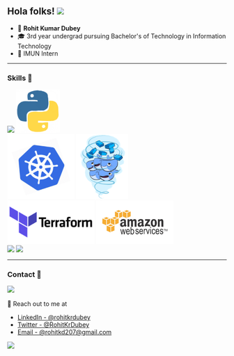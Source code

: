 ## Hola folks! <img src="https://raw.githubusercontent.com/MartinHeinz/MartinHeinz/master/wave.gif" width="30px">

- 👤 **Rohit Kumar Dubey**
- 🎓 3rd year undergrad pursuing Bachelor's of Technology in Information Technology 
- 💼 IMUN Intern

<hr>

### Skills 🌟

<img src="https://www.talentxoom.com/learningPathImages/54d47563bc368d94622f60a1.png" height="150">                                   <img src="https://raw.githubusercontent.com/ayedaemon/ayedaemon/master/assets/python.gif" height="100"> <br>
<img src ="https://raw.githubusercontent.com/ayedaemon/ayedaemon/master/assets/k8s.gif" height="150"> 
<img src="https://raw.githubusercontent.com/ayedaemon/ayedaemon/master/assets/docker.gif" height="150"> <br>
<img src="https://raw.githubusercontent.com/ayedaemon/ayedaemon/master/assets/terraform.gif" height="100"> 
<img src="https://raw.githubusercontent.com/ayedaemon/ayedaemon/master/assets/aws.gif" height="100"> <br> 
<img src="https://cdn.swapps.com/uploads/2018/02/ansible-header-1024x640.png" height="100"> 
<img src="https://miro.medium.com/max/882/1*n5MnDrinAXeY2NpCX9H8cw.jpeg" height="100">

<hr>

### Contact 📲

<img src ="https://emojipedia-us.s3.dualstack.us-west-1.amazonaws.com/thumbs/120/emojidex/112/male-technologist_1f468-200d-1f4bb.png">


 📩 Reach out to me at
 - [LinkedIn - @rohitkrdubey](https://www.linkedin.com/in/rohitkrdubey/)
 - [Twitter - @RohitKrDubey](https://www.twitter.com/RohitKrDubey/)
 - [Email - @rohitkd207@gmail.com](https://www.gmail.com)








<img src ="https://github-readme-stats.vercel.app/api?username=roger-rkd&&show_icons=true&title_color=ffffff&icon_color=bb2acf&text_color=daf7dc&bg_color=151515">



<!--
**roger-rkd/roger-rkd** is a ✨ _special_ ✨ repository because its `README.md` (this file) appears on your GitHub profile.

Here are some ideas to get you started:

- 🔭 I’m currently working on MERN
- 🌱 I’m currently learning Machine Learning
- 💬 Ask me about Cloud Computing
- 📫 How to reach me: @r
- 😄 Pronouns: ...
- ⚡ Fun fact: ...
-->
